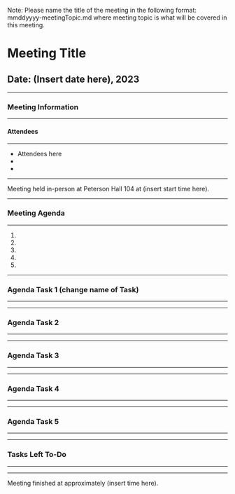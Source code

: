 Note: Please name the title of the meeting in the following format: mmddyyyy-meetingTopic.md 
where meeting topic is what will be covered in this meeting.

# Meeting Title
## Date: (Insert date here), 2023
___
### Meeting Information
____
#### Attendees
___
- Attendees here
-
-

___
Meeting held in-person at Peterson Hall 104 at (insert start time here). 
___
### Meeting Agenda
___
1) 
2) 
3) 
4)
5)
____
### Agenda Task 1 (change name of Task)
____

____
### Agenda Task 2
___

____
### Agenda Task 3
____

____
### Agenda Task 4
____

____
### Agenda Task 5
___



____
### Tasks Left To-Do
____


---
Meeting finished at approximately (insert time here). 
